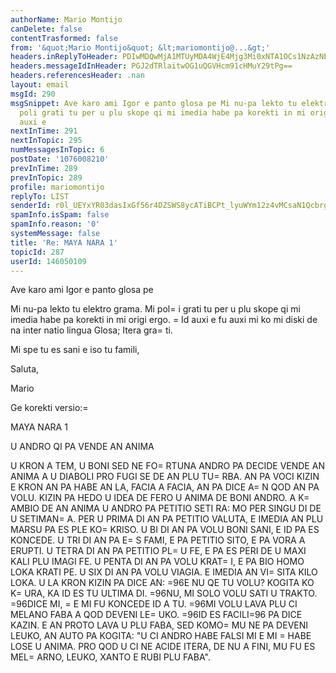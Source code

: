```yaml
---
authorName: Mario Montijo
canDelete: false
contentTrasformed: false
from: '&quot;Mario Montijo&quot; &lt;mariomontijo@...&gt;'
headers.inReplyToHeader: PDIwMDQwMjA1MTUyMDA4WjE4Mjg3Mi0xNTA1OCs1NzAzNEBrcHMxLnRlc3Qub25ldC5wbD4=
headers.messageIdInHeader: PGJ2dTRlaitwOG1uQGVHcm91cHMuY29tPg==
headers.referencesHeader: .nan
layout: email
msgId: 290
msgSnippet: Ave karo ami Igor e panto glosa pe Mi nu-pa lekto tu elektro grama. Mi
  poli grati tu per u plu skope qi mi imedia habe pa korekti in mi origi ergo. Id
  auxi e
nextInTime: 291
nextInTopic: 295
numMessagesInTopic: 6
postDate: '1076008210'
prevInTime: 289
prevInTopic: 289
profile: mariomontijo
replyTo: LIST
senderId: r0l_UEYxYR03dasIxGf56r4DZSWS8ycATiBCPt_lyuWYm12z4vMCsaN1QcbrgwPn_t_gBop-Xf0w05nPGbI2QNeIOWJSULHG6GAj9n3l8w
spamInfo.isSpam: false
spamInfo.reason: '0'
systemMessage: false
title: 'Re: MAYA NARA 1'
topicId: 287
userId: 146050109
---
```


Ave karo ami Igor e panto glosa pe

Mi nu-pa lekto tu elektro grama. Mi pol=
i grati tu per u plu skope qi 
mi imedia habe pa korekti in mi origi ergo. =
Id auxi e fu auxi mi ko 
mi diski de na inter natio lingua Glosa; Itera gra=
ti.

Mi spe tu es sani e iso tu famili,

Saluta,

Mario

Ge korekti versio:=


MAYA NARA 1

U ANDRO QI PA VENDE AN ANIMA

U KRON A TEM, U BONI SED NE FO=
RTUNA ANDRO PA DECIDE VENDE AN ANIMA A 
U DIABOLI PRO  FUGI SE DE AN PLU TU=
RBA. AN PA VOCI KIZIN E KRON AN PA 
HABE AN LA, FACIA A FACIA, AN PA DICE A=
N QOD AN PA VOLU. KIZIN PA 
HEDO U IDEA DE FERO U ANIMA DE BONI ANDRO. 
A K=
AMBIO DE AN ANIMA U ANDRO PA PETITIO SETI RA: MO PER SINGU DI DE U 
SETIMAN=
A. PER U PRIMA DI AN PA PETITIO VALUTA, E IMEDIA AN PLU MARSU 
PA ES PLE KO=
 KRISO. U BI DI AN PA VOLU BONI SANI, E ID PA ES KONCEDE. 
U TRI DI AN PA E=
S FAMI, E PA PETITIO SITO, E PA VORA A ERUPTI. U 
TETRA DI AN PA PETITIO PL=
U FE, E PA ES PERI DE U MAXI KALI PLU IMAGI 
FE. U PENTA DI AN PA VOLU KRAT=
I, E PA BIO HOMO LOKA KRATI PE. U SIX 
DI AN PA VOLU VIAGIA. E IMEDIA AN VI=
SITA KILO LOKA.
U LA KRON KIZIN PA DICE AN:
=96E NU QE TU VOLU? KOGITA KO K=
URA, KA ID ES TU ULTIMA DI.
=96NU, MI SOLO VOLU SATI U TRAKTO.
=96DICE MI, =
E MI FU KONCEDE ID A TU.
=96MI VOLU LAVA PLU CI MELANO FABA A QOD DEVENI LE=
UKO.
=96ID ES FACILI=96 PA DICE KAZIN.
E AN PROTO LAVA U PLU FABA, SED KOMO=
 MU NE PA DEVENI LEUKO, AN AUTO 
PA KOGITA: "U CI ANDRO HABE FALSI MI E MI =
HABE LOSE U ANIMA. PRO QOD 
U CI NE ACIDE ITERA, DE NU A FINI, MU FU ES MEL=
ARNO, LEUKO, XANTO E 
RUBI PLU FABA".




